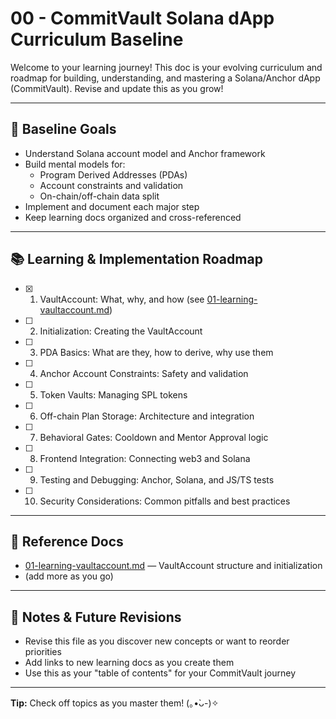 # 00 - CommitVault Solana dApp Curriculum Baseline

Welcome to your learning journey! This doc is your evolving curriculum and
roadmap for building, understanding, and mastering a Solana/Anchor dApp
(CommitVault). Revise and update this as you grow!

---

## 🏁 Baseline Goals

- Understand Solana account model and Anchor framework
- Build mental models for:
  - Program Derived Addresses (PDAs)
  - Account constraints and validation
  - On-chain/off-chain data split
- Implement and document each major step
- Keep learning docs organized and cross-referenced

---

## 📚 Learning & Implementation Roadmap

- [x] 1.  VaultAccount: What, why, and how (see
      [01-learning-vaultaccount.md](./01-learning-vaultaccount.md))
- [ ] 2.  Initialization: Creating the VaultAccount
- [ ] 3.  PDA Basics: What are they, how to derive, why use them
- [ ] 4.  Anchor Account Constraints: Safety and validation
- [ ] 5.  Token Vaults: Managing SPL tokens
- [ ] 6.  Off-chain Plan Storage: Architecture and integration
- [ ] 7.  Behavioral Gates: Cooldown and Mentor Approval logic
- [ ] 8.  Frontend Integration: Connecting web3 and Solana
- [ ] 9.  Testing and Debugging: Anchor, Solana, and JS/TS tests
- [ ] 10. Security Considerations: Common pitfalls and best practices

---

## 🔗 Reference Docs

- [01-learning-vaultaccount.md](./01-learning-vaultaccount.md) — VaultAccount
  structure and initialization
- (add more as you go)

---

## 📝 Notes & Future Revisions

- Revise this file as you discover new concepts or want to reorder priorities
- Add links to new learning docs as you create them
- Use this as your "table of contents" for your CommitVault journey

---

**Tip:** Check off topics as you master them! (｡•̀ᴗ-)✧
